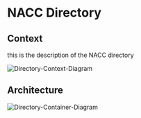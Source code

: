 # NACC Directory

## Context 

this is the description of the NACC directory

![Directory-Context-Diagram](images/structurizr-DirectoryContext.svg)



## Architecture

![Directory-Container-Diagram](images/structurizr-DirectoryContainers.svg)

